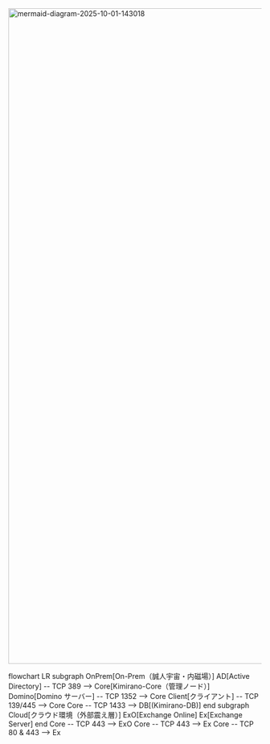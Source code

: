 <img width="2065" height="1304" alt="mermaid-diagram-2025-10-01-143018" src="https://github.com/user-attachments/assets/ae202f65-84dc-47b7-9185-9cca0d935d25" />

flowchart LR
    subgraph OnPrem[On-Prem（誠人宇宙・内磁場）]
        AD[Active Directory] -- TCP 389 --> Core[Kimirano-Core（管理ノード）]
        Domino[Domino サーバー] -- TCP 1352 --> Core
        Client[クライアント] -- TCP 139/445 --> Core
        Core -- TCP 1433 --> DB[(Kimirano-DB)]
    end
    subgraph Cloud[クラウド環境（外部震え層）]
        ExO[Exchange Online]
        Ex[Exchange Server]
    end
    Core -- TCP 443 --> ExO
    Core -- TCP 443 --> Ex
    Core -- TCP 80 & 443 --> Ex

